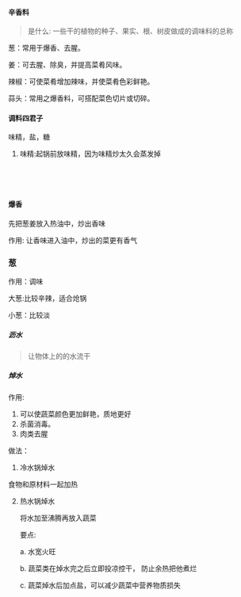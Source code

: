 #### 辛香料

> 是什么: 一些干的植物的种子、果实、根、树皮做成的调味料的总称

葱：常用于爆香、去腥。

姜：可去腥、除臭，并提高菜肴风味。

辣椒：可使菜肴增加辣味，并使菜肴色彩鲜艳。

蒜头：常用之爆香料，可搭配菜色切片或切碎。

#### 调料四君子

味精，盐，糖

1. 味精:起锅前放味精，因为味精炒太久会蒸发掉

   ​

   ​



#### 爆香

先把葱姜放入热油中，炒出香味

作用: 让香味进入油中，炒出的菜更有香气



### 葱

作用：调味

大葱:比较辛辣，适合炝锅

小葱：比较淡





##### 沥水

> 让物体上的的水流干

##### 焯水

作用:

1. 可以使蔬菜颜色更加鲜艳，质地更好
2. 杀菌消毒。
3. 肉类去腥



做法：

1.  冷水锅焯水

   食物和原材料一起加热

2. 热水锅焯水

   将水加至沸腾再放入蔬菜

   要点: 

   a. 水宽火旺

   b. 蔬菜类在焯水完之后立即投凉控干， 防止余热把他煮烂

   c. 蔬菜焯水后加点盐，可以减少蔬菜中营养物质损失

   ​